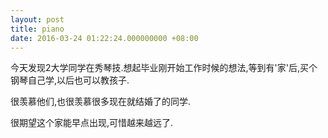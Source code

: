 ```yaml
---
layout: post
title: piano
date: 2016-03-24 01:22:24.000000000 +08:00
---
```


今天发现2大学同学在秀琴技.想起毕业刚开始工作时候的想法,等到有'家'后,买个钢琴自己学,以后也可以教孩子.

很羡慕他们,也很羡慕很多现在就结婚了的同学.

很期望这个家能早点出现,可惜越来越远了.
